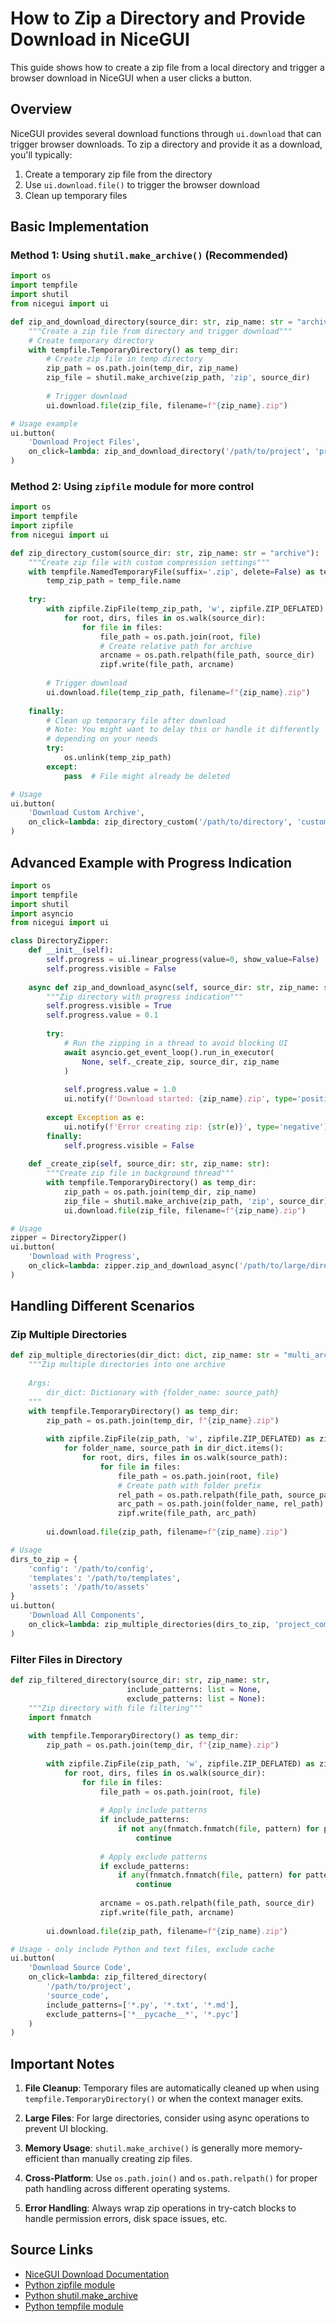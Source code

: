 # How to Zip a Directory and Provide Download in NiceGUI

This guide shows how to create a zip file from a local directory and trigger a browser download in NiceGUI when a user clicks a button.

## Overview

NiceGUI provides several download functions through `ui.download` that can trigger browser downloads. To zip a directory and provide it as a download, you'll typically:

1. Create a temporary zip file from the directory
2. Use `ui.download.file()` to trigger the browser download
3. Clean up temporary files

## Basic Implementation

### Method 1: Using `shutil.make_archive()` (Recommended)

```python
import os
import tempfile
import shutil
from nicegui import ui

def zip_and_download_directory(source_dir: str, zip_name: str = "archive"):
    """Create a zip file from directory and trigger download"""
    # Create temporary directory
    with tempfile.TemporaryDirectory() as temp_dir:
        # Create zip file in temp directory
        zip_path = os.path.join(temp_dir, zip_name)
        zip_file = shutil.make_archive(zip_path, 'zip', source_dir)
        
        # Trigger download
        ui.download.file(zip_file, filename=f"{zip_name}.zip")

# Usage example
ui.button(
    'Download Project Files', 
    on_click=lambda: zip_and_download_directory('/path/to/project', 'project_files')
)
```

### Method 2: Using `zipfile` module for more control

```python
import os
import tempfile
import zipfile
from nicegui import ui

def zip_directory_custom(source_dir: str, zip_name: str = "archive"):
    """Create zip file with custom compression settings"""
    with tempfile.NamedTemporaryFile(suffix='.zip', delete=False) as temp_file:
        temp_zip_path = temp_file.name
    
    try:
        with zipfile.ZipFile(temp_zip_path, 'w', zipfile.ZIP_DEFLATED) as zipf:
            for root, dirs, files in os.walk(source_dir):
                for file in files:
                    file_path = os.path.join(root, file)
                    # Create relative path for archive
                    arcname = os.path.relpath(file_path, source_dir)
                    zipf.write(file_path, arcname)
        
        # Trigger download
        ui.download.file(temp_zip_path, filename=f"{zip_name}.zip")
        
    finally:
        # Clean up temporary file after download
        # Note: You might want to delay this or handle it differently
        # depending on your needs
        try:
            os.unlink(temp_zip_path)
        except:
            pass  # File might already be deleted

# Usage
ui.button(
    'Download Custom Archive', 
    on_click=lambda: zip_directory_custom('/path/to/directory', 'custom_archive')
)
```

## Advanced Example with Progress Indication

```python
import os
import tempfile
import shutil
import asyncio
from nicegui import ui

class DirectoryZipper:
    def __init__(self):
        self.progress = ui.linear_progress(value=0, show_value=False)
        self.progress.visible = False
        
    async def zip_and_download_async(self, source_dir: str, zip_name: str = "archive"):
        """Zip directory with progress indication"""
        self.progress.visible = True
        self.progress.value = 0.1
        
        try:
            # Run the zipping in a thread to avoid blocking UI
            await asyncio.get_event_loop().run_in_executor(
                None, self._create_zip, source_dir, zip_name
            )
            
            self.progress.value = 1.0
            ui.notify(f'Download started: {zip_name}.zip', type='positive')
            
        except Exception as e:
            ui.notify(f'Error creating zip: {str(e)}', type='negative')
        finally:
            self.progress.visible = False
            
    def _create_zip(self, source_dir: str, zip_name: str):
        """Create zip file in background thread"""
        with tempfile.TemporaryDirectory() as temp_dir:
            zip_path = os.path.join(temp_dir, zip_name)
            zip_file = shutil.make_archive(zip_path, 'zip', source_dir)
            ui.download.file(zip_file, filename=f"{zip_name}.zip")

# Usage
zipper = DirectoryZipper()
ui.button(
    'Download with Progress', 
    on_click=lambda: zipper.zip_and_download_async('/path/to/large/directory', 'large_archive')
)
```

## Handling Different Scenarios

### Zip Multiple Directories

```python
def zip_multiple_directories(dir_dict: dict, zip_name: str = "multi_archive"):
    """Zip multiple directories into one archive
    
    Args:
        dir_dict: Dictionary with {folder_name: source_path}
    """
    with tempfile.TemporaryDirectory() as temp_dir:
        zip_path = os.path.join(temp_dir, f"{zip_name}.zip")
        
        with zipfile.ZipFile(zip_path, 'w', zipfile.ZIP_DEFLATED) as zipf:
            for folder_name, source_path in dir_dict.items():
                for root, dirs, files in os.walk(source_path):
                    for file in files:
                        file_path = os.path.join(root, file)
                        # Create path with folder prefix
                        rel_path = os.path.relpath(file_path, source_path)
                        arc_path = os.path.join(folder_name, rel_path)
                        zipf.write(file_path, arc_path)
        
        ui.download.file(zip_path, filename=f"{zip_name}.zip")

# Usage
dirs_to_zip = {
    'config': '/path/to/config',
    'templates': '/path/to/templates',
    'assets': '/path/to/assets'
}
ui.button(
    'Download All Components',
    on_click=lambda: zip_multiple_directories(dirs_to_zip, 'project_components')
)
```

### Filter Files in Directory

```python
def zip_filtered_directory(source_dir: str, zip_name: str, 
                          include_patterns: list = None, 
                          exclude_patterns: list = None):
    """Zip directory with file filtering"""
    import fnmatch
    
    with tempfile.TemporaryDirectory() as temp_dir:
        zip_path = os.path.join(temp_dir, f"{zip_name}.zip")
        
        with zipfile.ZipFile(zip_path, 'w', zipfile.ZIP_DEFLATED) as zipf:
            for root, dirs, files in os.walk(source_dir):
                for file in files:
                    file_path = os.path.join(root, file)
                    
                    # Apply include patterns
                    if include_patterns:
                        if not any(fnmatch.fnmatch(file, pattern) for pattern in include_patterns):
                            continue
                    
                    # Apply exclude patterns
                    if exclude_patterns:
                        if any(fnmatch.fnmatch(file, pattern) for pattern in exclude_patterns):
                            continue
                    
                    arcname = os.path.relpath(file_path, source_dir)
                    zipf.write(file_path, arcname)
        
        ui.download.file(zip_path, filename=f"{zip_name}.zip")

# Usage - only include Python and text files, exclude cache
ui.button(
    'Download Source Code',
    on_click=lambda: zip_filtered_directory(
        '/path/to/project',
        'source_code',
        include_patterns=['*.py', '*.txt', '*.md'],
        exclude_patterns=['*__pycache__*', '*.pyc']
    )
)
```

## Important Notes

1. **File Cleanup**: Temporary files are automatically cleaned up when using `tempfile.TemporaryDirectory()` or when the context manager exits.

2. **Large Files**: For large directories, consider using async operations to prevent UI blocking.

3. **Memory Usage**: `shutil.make_archive()` is generally more memory-efficient than manually creating zip files.

4. **Cross-Platform**: Use `os.path.join()` and `os.path.relpath()` for proper path handling across different operating systems.

5. **Error Handling**: Always wrap zip operations in try-catch blocks to handle permission errors, disk space issues, etc.

## Source Links

- [NiceGUI Download Documentation](https://nicegui.io/documentation/download)
- [Python zipfile module](https://docs.python.org/3/library/zipfile.html)
- [Python shutil.make_archive](https://docs.python.org/3/library/shutil.html#shutil.make_archive)
- [Python tempfile module](https://docs.python.org/3/library/tempfile.html)

